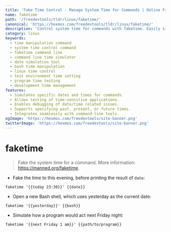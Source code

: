 ```yaml
---
title: 'Fake Time Control - Manage System Time for Commands | Online Free DevTools by Hexmos'
name: faketime
path: '/freedevtools/tldr/linux/faketime/'
canonical: 'https://hexmos.com/freedevtools/tldr/linux/faketime/'
description: 'Control system time for commands with faketime. Easily simulate past, present, and future dates for testing and debugging. Free online tool, no registration required.'
category: linux
keywords:
  - time manipulation command
  - system time control command
  - faketime command line
  - command line time simulator
  - date simulation tool
  - bash time manipulation
  - linux time control
  - test environment time setting
  - program time testing
  - development time management
features:
  - Simulates specific dates and times for commands.
  - Allows testing of time-sensitive applications.
  - Enables debugging of date/time related issues.
  - Supports specifying past, present, or future times.
  - Integrates seamlessly with command-line tools.
ogImage: 'https://hexmos.com/freedevtools/site-banner.png'
twitterImage: 'https://hexmos.com/freedevtools/site-banner.png'
---
```


# faketime

> Fake the system time for a command.
> More information: <https://manned.org/faketime>.

- Fake the time to this evening, before printing the result of `date`:

`faketime '{{today 23:30}}' {{date}}`

- Open a new Bash shell, which uses yesterday as the current date:

`faketime '{{yesterday}}' {{bash}}`

- Simulate how a program would act next Friday night:

`faketime '{{next Friday 1 am}}' {{path/to/program}}`
